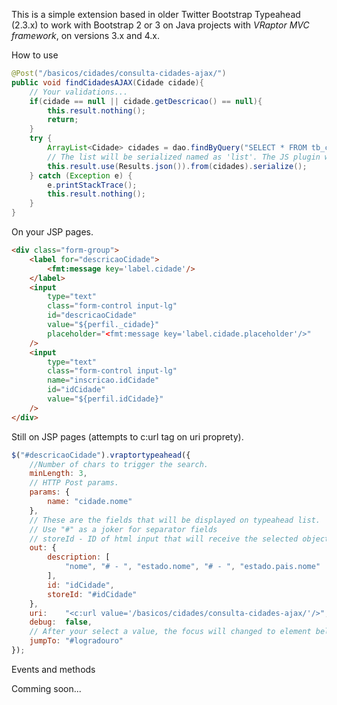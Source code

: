 This is a simple extension based in older Twitter Bootstrap Typeahead (2.3.x) to work with Bootstrap 2 or 3 on Java projects with *VRaptor MVC framework*, on versions 3.x and 4.x.

How to use

```java
@Post("/basicos/cidades/consulta-cidades-ajax/")
public void findCidadesAJAX(Cidade cidade){
	// Your validations...
	if(cidade == null || cidade.getDescricao() == null){
		this.result.nothing();
		return;
	}
	try {
		ArrayList<Cidade> cidades = dao.findByQuery("SELECT * FROM tb_cities");
		// The list will be serialized named as 'list'. The JS plugin will be detected this.
		this.result.use(Results.json()).from(cidades).serialize();
	} catch (Exception e) {
		e.printStackTrace();
		this.result.nothing();
	}
}
```
On your JSP pages.

```html
<div class="form-group">
	<label for="descricaoCidade">
		<fmt:message key='label.cidade'/>
	</label>
	<input 
		type="text" 
		class="form-control input-lg" 
		id="descricaoCidade" 
		value="${perfil._cidade}"
		placeholder="<fmt:message key='label.cidade.placeholder'/>"
	/>
	<input 
		type="text" 
		class="form-control input-lg" 
		name="inscricao.idCidade"
		id="idCidade" 
		value="${perfil.idCidade}"
	/>
</div>
```

Still on JSP pages (attempts to c:url tag on uri proprety).

```javascript
$("#descricaoCidade").vraptortypeahead({
	//Number of chars to trigger the search.
    minLength: 3,
    // HTTP Post params.
    params: {
        name: "cidade.nome"
    },
    // These are the fields that will be displayed on typeahead list.
    // Use "#" as a joker for separator fields
    // storeId - ID of html input that will receive the selected object id.
    out: {
        description: [
        	"nome", "# - ", "estado.nome", "# - ", "estado.pais.nome"
        ],
        id: "idCidade",
        storeId: "#idCidade"
    },
    uri:    "<c:url value='/basicos/cidades/consulta-cidades-ajax/'/>",
    debug:  false,
    // After your select a value, the focus will changed to element below.
    jumpTo: "#logradouro"
});
```

Events and methods

Comming soon...
